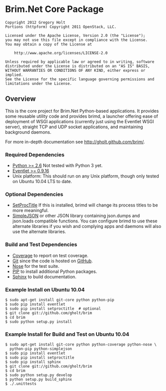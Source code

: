 # Brim.Net Core Package

    Copyright 2012 Gregory Holt
    Portions (httpform) Copyright 2011 OpenStack, LLC.

    Licensed under the Apache License, Version 2.0 (the "License");
    you may not use this file except in compliance with the License.
    You may obtain a copy of the License at

        http://www.apache.org/licenses/LICENSE-2.0

    Unless required by applicable law or agreed to in writing, software
    distributed under the License is distributed on an "AS IS" BASIS,
    WITHOUT WARRANTIES OR CONDITIONS OF ANY KIND, either express or implied.
    See the License for the specific language governing permissions and
    limitations under the License.

## Overview

This is the core project for Brim.Net Python-based applications. It provides
some reusable utility code and provides brimd, a launcher offering ease of
deployment of WSGI applications (currently just using the Eventlet WSGI
server), straight TCP and UDP socket applications, and maintaining background
daemons.

For more in-depth documentation see <http://gholt.github.com/brim/>.

### Required Dependencies

* [Python >= 2.6](http://python.org/) Not tested with Python 3 yet.
* [Eventlet >= 0.9.16](http://eventlet.net/)
* Unix platform: This should run on any Unix platform, though only tested on
  Ubuntu 10.04 LTS to date.

### Optional Dependencies

* [SetProcTitle](http://code.google.com/p/py-setproctitle/) If this is
  installed, brimd will change its process titles to be more meaningful.
* [SimpleJSON](https://github.com/simplejson/simplejson) or other JSON library
  containing json.dumps and json.loads compatible functions. You can configure
  brimd to use these alternate libraries if you wish and complying apps and
  daemons will also use the alternate libraries.

### Build and Test Dependencies

* [Coverage](http://nedbatchelder.com/code/coverage/) to report on test
  coverage.
* [Git](http://git-scm.com/) since the code is hosted on
  [GitHub](http://github.com/gholt/brim).
* [Nose](http://readthedocs.org/docs/nose/en/latest/) for the test suite.
* [PIP](http://pypi.python.org/pypi/pip) to install additional Python packages.
* [Sphinx](http://sphinx.pocoo.org/) to build documentation.

### Example Install on Ubuntu 10.04

    $ sudo apt-get install git-core python python-pip
    $ sudo pip install eventlet
    $ sudo pip install setproctitle  # optional
    $ git clone git://github.com/gholt/brim
    $ cd brim
    $ sudo python setup.py install

### Example Install for Build and Test on Ubuntu 10.04

    $ sudo apt-get install git-core python python-coverage python-nose \
      python-pip python-simplejson
    $ sudo pip install eventlet
    $ sudo pip install setproctitle
    $ sudo pip install sphinx
    $ git clone git://github.com/gholt/brim
    $ cd brim
    $ sudo python setup.py develop
    $ python setup.py build_sphinx
    $ ./.unittests
